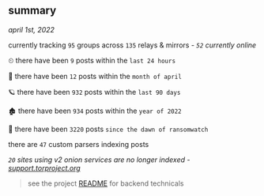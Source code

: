 
## summary
_april 1st, 2022_

currently tracking `95` groups across `135` relays & mirrors - _`52` currently online_

⏲ there have been `9` posts within the `last 24 hours`

🦈 there have been `12` posts within the `month of april`

🪐 there have been `932` posts within the `last 90 days`

🏚 there have been `934` posts within the `year of 2022`

🦕 there have been `3220` posts `since the dawn of ransomwatch`

there are `47` custom parsers indexing posts

_`20` sites using v2 onion services are no longer indexed - [support.torproject.org](https://support.torproject.org/onionservices/v2-deprecation/)_

> see the project [README](https://github.com/thetanz/ransomwatch#ransomwatch--) for backend technicals
